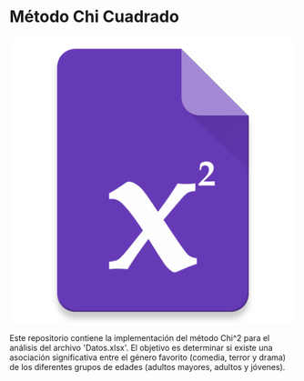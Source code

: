 # Método Chi Cuadrado

![Logo del Método Chi^2](./images/logo.png)

Este repositorio contiene la implementación del método Chi^2 para el análisis del archivo 'Datos.xlsx'. El objetivo es determinar si existe una asociación significativa entre el género favorito (comedia, terror y drama) de los diferentes grupos de edades (adultos mayores, adultos y jóvenes).
